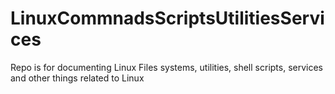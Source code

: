 # LinuxCommnadsScriptsUtilitiesServices
Repo is for documenting Linux Files systems, utilities, shell scripts, services and other things related to Linux 
